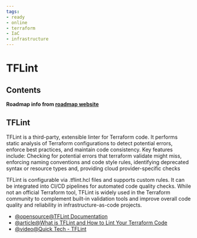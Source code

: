 ```yaml
---
tags:
- ready
- online
- terraform
- IaC
- infrastructure
---
```


# TFLint

## Contents

__Roadmap info from [roadmap website](https://roadmap.sh/terraform/tflint@YftsQYpcqJqBKPjy5tWOq)__

## TFLint

TFLint is a third-party, extensible linter for Terraform code. It performs static analysis of Terraform configurations to detect potential errors, enforce best practices, and maintain code consistency. Key features include: Checking for potential errors that terraform validate might miss, enforcing naming conventions and code style rules, identifying deprecated syntax or resource types and, providing cloud provider-specific checks

TFLint is configurable via .tflint.hcl files and supports custom rules. It can be integrated into CI/CD pipelines for automated code quality checks. While not an official Terraform tool, TFLint is widely used in the Terraform community to complement built-in validation tools and improve overall code quality and reliability in infrastructure-as-code projects.

* [@opensource@TFLint Documentation](https://github.com/terraform-linters/tflint)
* [@article@What is TFLint and How to Lint Your Terraform Code](https://spacelift.io/blog/what-is-tflint)
* [@video@Quick Tech - TFLint](https://www.youtube.com/watch?v=-BKWpI4Olpw)
